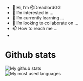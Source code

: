 - 👋 Hi, I’m @DreadlordGG
- 👀 I’m interested in ...
- 🌱 I’m currently learning ...
- 💞️ I’m looking to collaborate on ...
- 📫 How to reach me ...
- 
# Github stats
![My github stats](https://github-readme-stats.vercel.app/api?username=dreadlordgg&count_private=true&theme=highcontrast)  
![My most used languages](https://github-readme-stats.vercel.app/api/top-langs/?username=dreadlordgg&theme=highcontrast)  
<!---
DreadlordGG/DreadlordGG is a ✨ special ✨ repository because its `README.md` (this file) appears on your GitHub profile.
You can click the Preview link to take a look at your changes.
--->
